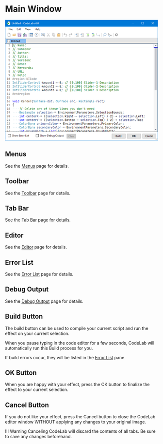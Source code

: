 # Main Window

![Main Window](img/overview.png)

## Menus

See the [Menus](menus.md) page for details.

## Toolbar

See the [Toolbar](toolbar.md) page for details.

## Tab Bar

See the [Tab Bar](tab-bar.md) page for details.

## Editor

See the [Editor](editor.md) page for details.

## Error List

See the [Error List](error-list.md) page for details.

## Debug Output

See the [Debug Output](debug-output.md) page for details.

## Build Button

The build button can be used to compile your current script and run the effect on your current selection.

When you pause typing in the code editor for a few seconds, CodeLab will automatically run this Build process for you.

If build errors occur, they will be listed in the [Error List](error-list.md) pane.

## OK Button

When you are happy with your effect, press the OK button to finalize the effect to your current selection.

## Cancel Button

If you do not like your effect, press the Cancel button to close the CodeLab editor window WITHOUT applying any changes to your original image.

!!! Warning
    Canceling CodeLab will discard the contents of all tabs. Be sure to save any changes beforehand.
